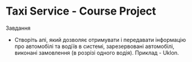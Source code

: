 # Taxi Service - Course Project
Завдання
- Створіть апі, який дозволяє отримувати і передавати інформацію  про автомобілі та водіїв в системі, зарезервовані автомобілі, виконані замовлення (в розрізі одного водія). Приклад - Uklon.
